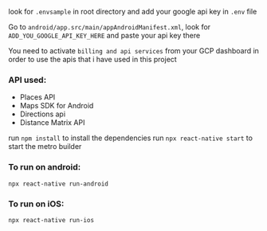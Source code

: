 look for `.envsample` in root directory and add your google api key in `.env` file

Go to `android/app.src/main/appAndroidManifest.xml`, look for `ADD_YOU_GOOGLE_API_KEY_HERE` and paste your api key there

You need to activate `billing and api services` from your GCP dashboard in order to use the apis that i have used in this project

### API used:

- Places API
- Maps SDK for Android
- Directions api
- Distance Matrix API

run `npm install` to install the dependencies
run `npx react-native start` to start the metro builder

### To run on android:

`npx react-native run-android`

### To run on iOS:

`npx react-native run-ios`
